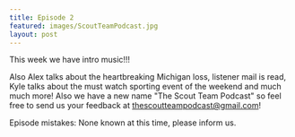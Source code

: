 ```yaml
---
title: Episode 2
featured: images/ScoutTeamPodcast.jpg
layout: post
---
```


<p>This week we have intro music!!! 

Also Alex talks about the heartbreaking Michigan loss, listener mail is read, Kyle talks about the must watch sporting event of the weekend and much much more! Also we have a new name "The Scout Team Podcast" so feel free to send us your feedback at thescoutteampodcast@gmail.com!</p>
<p>Episode mistakes: None known at this time, please inform us.</p>